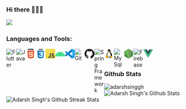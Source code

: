 

### Hi there 👋👋👋
![](https://komarev.com/ghpvc/?username=adarshsinggh) 

### Languages and Tools:
<img align="left" alt="Flutter" width="26px" src="https://iconape.com/wp-content/png_logo_vector/flutter.png" />

<img align="left" alt="Java" width="26px" src="https://cdn.icon-icons.com/icons2/2415/PNG/512/java_original_wordmark_logo_icon_146459.png" />

<img align="left" alt="HTML5" width="26px" src="https://raw.githubusercontent.com/github/explore/80688e429a7d4ef2fca1e82350fe8e3517d3494d/topics/html/html.png" />

<img align="left" alt="CSS3" width="26px" src="https://raw.githubusercontent.com/github/explore/80688e429a7d4ef2fca1e82350fe8e3517d3494d/topics/css/css.png" />

<img align="left" alt="Javascript" width="26px" src="https://raw.githubusercontent.com/github/explore/80688e429a7d4ef2fca1e82350fe8e3517d3494d/topics/javascript/javascript.png">

<img align="left" alt="Android" width="26px" src="https://raw.githubusercontent.com/github/explore/80688e429a7d4ef2fca1e82350fe8e3517d3494d/topics/android/android.png" />

<img align="left" alt="Visual Studio Code" width="26px" src="https://raw.githubusercontent.com/github/explore/80688e429a7d4ef2fca1e82350fe8e3517d3494d/topics/visual-studio-code/visual-studio-code.png" />

<img align="left" alt="Git" width="26px" src="https://img.icons8.com/color/48/000000/git.png" />

<img align="left" alt="GitHub" width="26px" src="https://raw.githubusercontent.com/github/explore/78df643247d429f6cc873026c0622819ad797942/topics/github/github.png" />

<img align="left" alt="Spring Framework" width="26px" src="https://symbols-electrical.getvecta.com/stencil_96/69_spring-framework-icon.d563816ce9.jpg" />

<img align="left" alt="Linux" width="26px" src="https://raw.githubusercontent.com/github/explore/80688e429a7d4ef2fca1e82350fe8e3517d3494d/topics/linux/linux.png">

<img align="left" alt="MySql" width="26px" src="https://download.logo.wine/logo/MySQL/MySQL-Logo.wine.png">

<img align="left" alt="NodeJS" width="26px" src="https://raw.githubusercontent.com/github/explore/80688e429a7d4ef2fca1e82350fe8e3517d3494d/topics/nodejs/nodejs.png">

<img align="left" alt="Firebase" width="26px" src="https://cdn4.iconfinder.com/data/icons/google-i-o-2016/512/google_firebase-2-512.png">

<img align="left" alt="Vue.js" width="26px" src="https://raw.githubusercontent.com/github/explore/80688e429a7d4ef2fca1e82350fe8e3517d3494d/topics/vue/vue.png">

<br />
<br />

### Github Stats

<img  src="https://github-readme-stats.vercel.app/api/top-langs?username=adarshsinggh&show_icons=true&locale=en&layout=compact&theme=dark" alt="adarshsinggh" />
<br />

<img alt="Adarsh Singh's Github Stats" src="https://github-readme-stats.vercel.app/api?username=adarshsinggh&show_icons=true&include_all_commits=true&count_private=true&theme=dark" />
<br/>
<img alt="Adarsh Singh's Github Streak Stats" src="http://github-readme-streak-stats.herokuapp.com/?user=adarshsinggh&theme=dark" />
